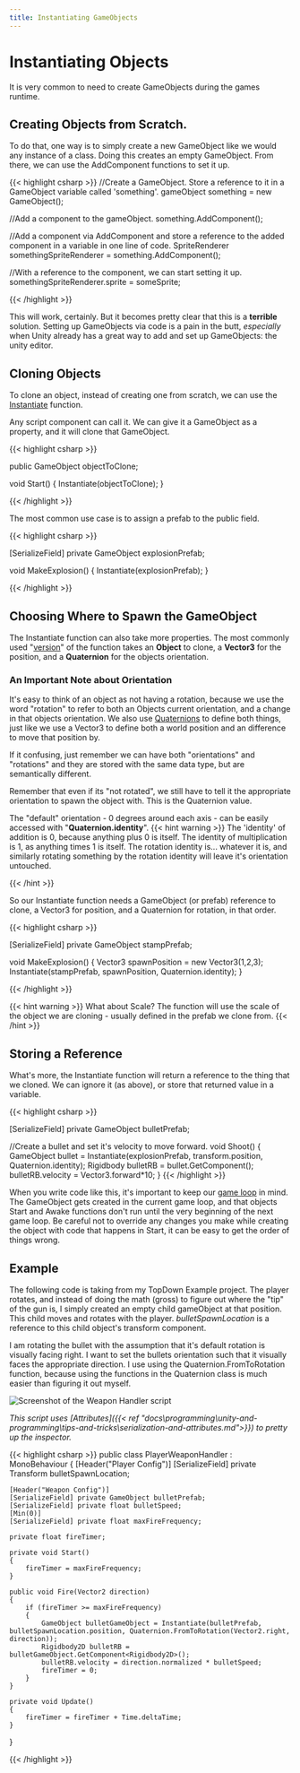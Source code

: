 ```yaml
---
title: Instantiating GameObjects
---
```


# Instantiating Objects
It is very common to need to create GameObjects during the games runtime.

## Creating Objects from Scratch.
To do that, one way is to simply create a new GameObject like we would any instance of a class. Doing this creates an empty GameObject. From there, we can use the AddComponent functions to set it up.

{{< highlight csharp >}}
//Create a GameObject. Store a reference to it in a GameObject variable called 'something'.
gameObject something = new GameObject();

//Add a component to the gameObject.
something.AddComponent<Rigidbody2D>();

//Add a component via AddComponent and store a reference to the added component in a variable in one line of code.
SpriteRenderer somethingSpriteRenderer = something.AddComponent<SpriteRenderer>();

//With a reference to the component, we can start setting it up.
somethingSpriteRenderer.sprite = someSprite;

{{< /highlight >}}

This will work, certainly. But it becomes pretty clear that this is a **terrible** solution. Setting up GameObjects via code is a pain in the butt, _especially_ when Unity already has a great way to add and set up GameObjects: the unity editor.

## Cloning Objects
To clone an object, instead of creating one from scratch, we can use the [Instantiate](https://docs.unity3d.com/ScriptReference/Object.Instantiate.html) function. 

Any script component can call it. We can give it a GameObject as a property, and it will clone that GameObject.


{{< highlight csharp >}}

public GameObject objectToClone;

void Start()
{
    Instantiate(objectToClone);
}

{{< /highlight >}}

The most common use case is to assign a prefab to the public field.

{{< highlight csharp >}}

[SerializeField] private GameObject explosionPrefab;

void MakeExplosion()
{
    Instantiate(explosionPrefab);
}

{{< /highlight >}}

## Choosing Where to Spawn the GameObject
The Instantiate function can also take more properties. The most commonly used "[version](https://www.w3schools.com/cs/cs_method_overloading.php)" of the function takes an **Object** to clone, a **Vector3** for the position, and a **Quaternion** for the objects orientation.

### An Important Note about Orientation
It's easy to think of an object as not having a rotation, because we use the word "rotation" to refer to both an Objects current orientation, and a change in that objects orientation. We also use [Quaternions](https://docs.unity3d.com/Manual/class-Quaternion.html) to define both things, just like we use a Vector3 to define both a world position and an difference to move that position by.

If it confusing, just remember we can have both "orientations" and "rotations" and they are stored with the same data type, but are semantically different.

Remember that even if its "not rotated", we still have to tell it the appropriate orientation to spawn the object with. This is the Quaternion value. 

The "default" orientation - 0 degrees around each axis - can be easily accessed with "**Quaternion.identity**".
{{< hint warning >}}
The 'identity' of addition is 0, because anything plus 0 is itself. The identity of multiplication is 1, as anything times 1 is itself. The rotation identity is... whatever it is, and similarly rotating something by the rotation identity will leave it's orientation untouched. 

{{< /hint >}}

So our Instantiate function needs a GameObject (or prefab) reference to clone, a Vector3 for position, and a Quaternion for rotation, in that order.

{{< highlight csharp >}}

[SerializeField] private GameObject stampPrefab;

void MakeExplosion()
{
    Vector3 spawnPosition = new Vector3(1,2,3);
    Instantiate(stampPrefab, spawnPosition, Quaternion.identity);
}

{{< /highlight >}}

{{< hint warning >}}
What about Scale? The function will use the scale of the object we are cloning - usually defined in the prefab we clone from.
{{< /hint >}}

## Storing a Reference

What's more, the Instantiate function will return a reference to the thing that we cloned. We can ignore it (as above), or store that returned value in a variable.

{{< highlight csharp >}}

[SerializeField] private GameObject bulletPrefab;

//Create a bullet and set it's velocity to move forward.
void Shoot()
{
    GameObject bullet = Instantiate(explosionPrefab, transform.position, Quaternion.identity);
    Rigidbody bulletRB = bullet.GetComponent<Rigibody>();
    bulletRB.velocity = Vector3.forward*10;
}
{{< /highlight >}}

When you write code like this, it's important to keep our [game loop](https://docs.unity3d.com/Manual/ExecutionOrder.html) in mind. The GameObject gets created in the current game loop, and that objects Start and Awake functions don't run until the very beginning of the next game loop. Be careful not to override any changes you make while creating the object with code that happens in Start, it can be easy to get the order of things wrong.


## Example
The following code is taking from my TopDown Example project. The player rotates, and instead of doing the math (gross) to figure out where the "tip" of the gun is, I simply created an empty child gameObject at that position. This child moves and rotates with the player. _bulletSpawnLocation_ is a reference to this child object's transform component.

I am rotating the bullet with the assumption that it's default rotation is visually facing right. I want to set the bullets orientation such that it visually faces the appropriate direction. I use using the Quaternion.FromToRotation function, because using the functions in the Quaternion class is much easier than figuring it out myself.

![Screenshot of the Weapon Handler script](/images/unity/toolbox/playerWeaponHandler.png)

*This script uses [Attributes]({{< ref "docs\programming\unity-and-programming\tips-and-tricks\serialization-and-attributes.md">}}) to pretty up the inspector.*

{{< highlight csharp >}}
public class PlayerWeaponHandler : MonoBehaviour
{
    [Header("Player Config")]
    [SerializeField] private Transform bulletSpawnLocation;

    [Header("Weapon Config")]
    [SerializeField] private GameObject bulletPrefab;
    [SerializeField] private float bulletSpeed;
    [Min(0)]
    [SerializeField] private float maxFireFrequency;
    
    private float fireTimer;

    private void Start()
    {
        fireTimer = maxFireFrequency;
    }

    public void Fire(Vector2 direction)
    {
        if (fireTimer >= maxFireFrequency)
        {
            GameObject bulletGameObject = Instantiate(bulletPrefab, bulletSpawnLocation.position, Quaternion.FromToRotation(Vector2.right, direction));
            Rigidbody2D bulletRB = bulletGameObject.GetComponent<Rigidbody2D>();
            bulletRB.velocity = direction.normalized * bulletSpeed;
            fireTimer = 0;
        }
    }

    private void Update()
    {
        fireTimer = fireTimer + Time.deltaTime;
    }
}

{{< /highlight >}}
